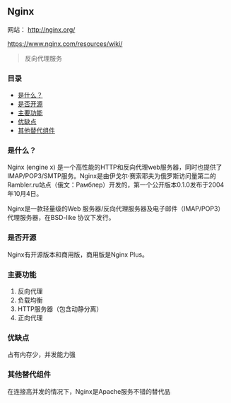 ## Nginx

网站： http://nginx.org/

https://www.nginx.com/resources/wiki/

> 反向代理服务
>

### 目录
* [是什么？](#是什么？)
* [是否开源](#是否开源)
* [主要功能](#主要功能)
* [优缺点](#优缺点)
* [其他替代组件](#其他替代组件)

### 是什么？

Nginx (engine x) 是一个高性能的HTTP和反向代理web服务器，同时也提供了IMAP/POP3/SMTP服务。Nginx是由伊戈尔·赛索耶夫为俄罗斯访问量第二的Rambler.ru站点（俄文：Рамблер）开发的，第一个公开版本0.1.0发布于2004年10月4日。

Nginx是一款轻量级的Web 服务器/反向代理服务器及电子邮件（IMAP/POP3）代理服务器，在BSD-like 协议下发行。

### 是否开源

Nginx有开源版本和商用版，商用版是Nginx Plus。

### 主要功能

1. 反向代理
2. 负载均衡
3. HTTP服务器（包含动静分离）
4. 正向代理

### 优缺点

占有内存少，并发能力强

### 其他替代组件

在连接高并发的情况下，Nginx是Apache服务不错的替代品
